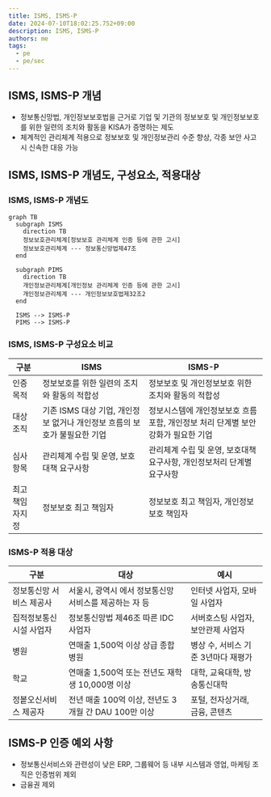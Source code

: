 ```yaml
---
title: ISMS, ISMS-P
date: 2024-07-10T18:02:25.752+09:00
description: ISMS, ISMS-P
authors: me
tags: 
  - pe
  - pe/sec 
---
```


## ISMS, ISMS-P 개념

- 정보통신망법, 개인정보보호법을 근거로 기업 및 기관의 정보보호 및 개인정보보호를 위한 일련의 조치와 활동을 KISA가 증명하는 제도
- 체계적인 관리체계 적용으로 정보보호 및 개인정보관리 수준 향상, 각종 보안 사고시 신속한 대응 가능

## ISMS, ISMS-P 개념도, 구성요소, 적용대상

### ISMS, ISMS-P 개념도

```mermaid
graph TB
  subgraph ISMS
    direction TB
    정보보호관리체계[정보보호 관리체계 인증 등에 관한 고시]
    정보보호관리체계 --- 정보통신망법제47조
  end

  subgraph PIMS
    direction TB
    개인정보관리체계[개인정보 관리체계 인증 등에 관한 고시]
    개인정보관리체계 --- 개인정보보호법제32조2
  end

  ISMS --> ISMS-P
  PIMS --> ISMS-P
```

### ISMS, ISMS-P 구성요소 비교

| 구분 | ISMS | ISMS-P |
| --- | --- | --- |
| 인증목적 | 정보보호를 위한 일련의 조치와 활동의 적합성 | 정보보호 및 개인정보보호 위한 조치와 활동의 적합성 |
| 대상조직 | 기존 ISMS 대상 기업, 개인정보 없거나 개인정보 흐름의 보호가 불필요한 기업 | 정보시스템에 개인정보보호 흐름 포함, 개인정보 처리 단계별 보안 강화가 필요한 기업 |
| 심사 항목 | 관리체계 수립 및 운영, 보호대책 요구사항 | 관리체계 수립 및 운영, 보호대책 요구사항, 개인정보처리 단계별 요구사항 |
| 최고책임자지정 | 정보보호 최고 책임자 | 정보보호 최고 책임자, 개인정보보호 책임자 |

### ISMS-P 적용 대상

| 구분 | 대상 | 예시 |
| --- | --- | --- |
| 정보통신망 서비스 제공사 | 서울시, 광역시 에서 정보통신망 서비스를 제공하는 자 등 | 인터넷 사업자, 모바일 사업자 |
| 집적정보통신 시설 사업자 | 정보통신망법 제46조 따른 IDC 사업자 | 서버호스팅 사업자, 보안관제 사업자 |
| 병원 | 연매출 1,500억 이상 상급 종합 병원 | 병상 수, 서비스 기준 3년마다 재평가 |
| 학교 | 연매출 1,500억 또는 전년도 재학생 10,000명 이상 | 대학, 교육대학, 방송통신대학 |
| 정봍오신서비스 제공자 | 전년 매출 100억 이상, 전년도 3개월 간 DAU 100만 이상 | 포털, 전자상거래, 금융, 콘텐츠 |

## ISMS-P 인증 예외 사항

- 정보통신서비스와 관련성이 낮은 ERP, 그룹웨어 등 내부 시스템과 영업, 마케팅 조직은 인증범위 제외
- 금융권 제외
